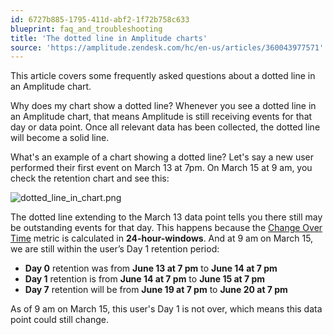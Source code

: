 ```yaml
---
id: 6727b885-1795-411d-abf2-1f72b758c633
blueprint: faq_and_troubleshooting
title: 'The dotted line in Amplitude charts'
source: 'https://amplitude.zendesk.com/hc/en-us/articles/360043977571'
---
```

This article covers some frequently asked questions about a dotted line in an Amplitude chart.

Why does my chart show a dotted line?
Whenever you see a dotted line in an Amplitude chart, that means Amplitude is still receiving events for that day or data point. Once all relevant data has been collected, the dotted line will become a solid line.

What's an example of a chart showing a dotted line?
Let's say a new user performed their first event on March 13 at 7pm. On March 15 at 9 am, you check the retention chart and see this:

![dotted_line_in_chart.png](/docs/output/img/faq/dotted-line-in-chart-png.png)

The dotted line extending to the March 13 data point tells you there still may be outstanding events for that day. This happens because the [Change Over Time](https://help.amplitude.com/hc/en-us/articles/230543327-Retention-Analysis#Change-Over-Time) metric is calculated in **24-hour-windows**. And at 9 am on March 15, we are still within the user’s Day 1 retention period:

* **Day 0** retention was from **June 13 at 7 pm** to **June 14 at 7 pm**
* **Day 1** retention is from **June 14 at 7 pm** to **June 15 at 7 pm**
* **Day 7** retention will be from **June 19 at 7 pm** to **June 20 at 7 pm**

As of 9 am on March 15, this user's Day 1 is not over, which means this data point could still change. 
